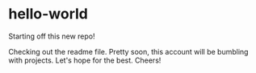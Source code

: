 # hello-world
Starting off this new repo!

Checking out the readme file.
Pretty soon, this account will be bumbling with projects.
Let's hope for the best. Cheers!
